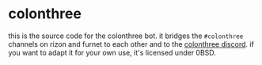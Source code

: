 # colonthree
this is the source code for the colonthree bot. it bridges the `#colonthree` channels on rizon and furnet to each other and to the [colonthree discord](https://discord.gg/4JH3PUPw9r). if you want to adapt it for your own use, it's licensed under 0BSD.